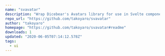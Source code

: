 ```yaml
---
name: "svavatar"
description: "Wrap Dicebear's Avatars library for use in Svelte components."
repo_url: "https://github.com/takoyaro/svavatar"
author: "takoyaro"
homepage: "https://github.com/takoyaro/svavatar#readme"
downloads: 1
updated: "2020-06-05T07:14:12.578Z"
tags: 
  - ui
---
```

